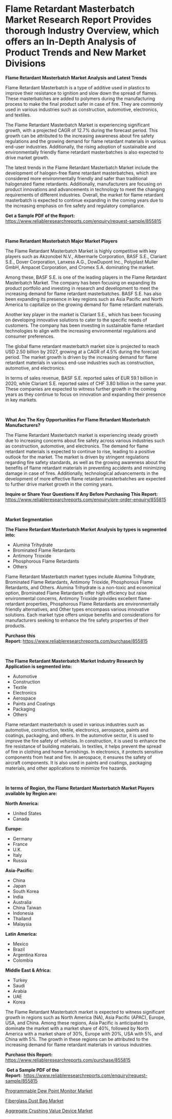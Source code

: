 <p><h1>Flame Retardant Masterbatch Market Research Report Provides thorough Industry Overview, which offers an In-Depth Analysis of Product Trends and New Market Divisions</h1></p><p><strong>Flame Retardant Masterbatch Market Analysis and Latest Trends</strong></p>
<p><p>Flame Retardant Masterbatch is a type of additive used in plastics to improve their resistance to ignition and slow down the spread of flames. These masterbatches are added to polymers during the manufacturing process to make the final product safer in case of fire. They are commonly used in various industries such as construction, automotive, electronics, and textiles.</p><p>The Flame Retardant Masterbatch Market is experiencing significant growth, with a projected CAGR of 12.7% during the forecast period. This growth can be attributed to the increasing awareness about fire safety regulations and the growing demand for flame retardant materials in various end-user industries. Additionally, the rising adoption of sustainable and environmentally friendly flame retardant masterbatches is also expected to drive market growth.</p><p>The latest trends in the Flame Retardant Masterbatch Market include the development of halogen-free flame retardant masterbatches, which are considered more environmentally friendly and safer than traditional halogenated flame retardants. Additionally, manufacturers are focusing on product innovations and advancements in technology to meet the changing requirements of different industries. Overall, the market for flame retardant masterbatch is expected to continue expanding in the coming years due to the increasing emphasis on fire safety and regulatory compliance.</p></p>
<p><strong>Get a Sample PDF of the Report:&nbsp;</strong> <a href="https://www.reliableresearchreports.com/enquiry/request-sample/855815">https://www.reliableresearchreports.com/enquiry/request-sample/855815</a></p>
<p>&nbsp;</p>
<p><strong>Flame Retardant Masterbatch Major Market Players</strong></p>
<p><p>The Flame Retardant Masterbatch Market is highly competitive with key players such as Akzonobel N.V., Albermarle Corporation, BASF S.E., Clariant S.E., Dover Corporation, Lanxess A.G., DowDupont Inc., Polyplast Muller GmbH, Ampacet Corporation, and Cromex S.A. dominating the market.</p><p>Among these, BASF S.E. is one of the leading players in the Flame Retardant Masterbatch Market. The company has been focusing on expanding its product portfolio and investing in research and development to meet the increasing demand for flame retardant masterbatches. BASF S.E. has also been expanding its presence in key regions such as Asia Pacific and North America to capitalize on the growing demand for flame retardant materials.</p><p>Another key player in the market is Clariant S.E., which has been focusing on developing innovative solutions to cater to the specific needs of customers. The company has been investing in sustainable flame retardant technologies to align with the increasing environmental regulations and consumer preferences.</p><p>The global flame retardant masterbatch market size is projected to reach USD 2.50 billion by 2027, growing at a CAGR of 4.5% during the forecast period. The market growth is driven by the increasing demand for flame retardant materials in various end-use industries such as construction, automotive, and electronics.</p><p>In terms of sales revenue, BASF S.E. reported sales of EUR 59.1 billion in 2020, while Clariant S.E. reported sales of CHF 3.80 billion in the same year. These companies are expected to witness further growth in the coming years as they continue to focus on innovation and expanding their presence in key markets.</p></p>
<p>&nbsp;</p>
<p><strong>What Are The Key Opportunities For Flame Retardant Masterbatch Manufacturers?</strong></p>
<p><p>The Flame Retardant Masterbatch market is experiencing steady growth due to increasing concerns about fire safety across various industries such as construction, automotive, and electronics. The demand for flame retardant materials is expected to continue to rise, leading to a positive outlook for the market. The market is driven by stringent regulations regarding fire safety standards, as well as the growing awareness about the benefits of flame retardant materials in preventing accidents and minimizing damage in case of fires. Additionally, technological advancements in the development of more effective flame retardant masterbatches are expected to further drive market growth in the coming years.</p></p>
<p><strong>Inquire or Share Your Questions If Any Before Purchasing This Report:</strong> <a href="https://www.reliableresearchreports.com/enquiry/pre-order-enquiry/855815">https://www.reliableresearchreports.com/enquiry/pre-order-enquiry/855815</a></p>
<p>&nbsp;</p>
<p><strong>Market Segmentation</strong></p>
<p><strong>The Flame Retardant Masterbatch Market Analysis by types is segmented into:</strong></p>
<p><ul><li>Alumina Trihydrate</li><li>Brominated Flame Retardants</li><li>Antimony Trioxide</li><li>Phosphorous Flame Retardants</li><li>Others</li></ul></p>
<p><p>Flame Retardant Masterbatch market types include Alumina Trihydrate, Brominated Flame Retardants, Antimony Trioxide, Phosphorous Flame Retardants, and Others. Alumina Trihydrate is a non-toxic and economical option, Brominated Flame Retardants offer high efficiency but raise environmental concerns, Antimony Trioxide provides excellent flame-retardant properties, Phosphorous Flame Retardants are environmentally friendly alternatives, and Other types encompass various innovative solutions. Each market type offers unique benefits and considerations for manufacturers seeking to enhance the fire safety properties of their products.</p></p>
<p><strong>Purchase this Report:&nbsp;</strong><a href="https://www.reliableresearchreports.com/purchase/855815">https://www.reliableresearchreports.com/purchase/855815</a></p>
<p>&nbsp;</p>
<p><strong>The Flame Retardant Masterbatch Market Industry Research by Application is segmented into:</strong></p>
<p><ul><li>Automotive</li><li>Construction</li><li>Textile</li><li>Electronics</li><li>Aerospace</li><li>Paints and Coatings</li><li>Packaging</li><li>Others</li></ul></p>
<p><p>Flame retardant masterbatch is used in various industries such as automotive, construction, textile, electronics, aerospace, paints and coatings, packaging, and others. In the automotive sector, it is used to improve the fire safety of vehicles. In construction, it is used to enhance the fire resistance of building materials. In textiles, it helps prevent the spread of fire in clothing and home furnishings. In electronics, it protects sensitive components from heat and fire. In aerospace, it ensures the safety of aircraft components. It is also used in paints and coatings, packaging materials, and other applications to minimize fire hazards.</p></p>
<p>&nbsp;</p>
<p><strong>In terms of Region, the Flame Retardant Masterbatch Market Players available by Region are:</strong></p>
<p>
    <p> <strong> North America: </strong>
        <ul>
            <li>United States</li>
            <li>Canada</li>
        </ul>
        </p> 
    <p> <strong> Europe: </strong>
        <ul>
            <li>Germany</li>
            <li>France</li>
            <li>U.K.</li>
            <li>Italy</li>
            <li>Russia</li>
        </ul>
        </p> 
    <p> <strong> Asia-Pacific: </strong>
        <ul>
            <li>China</li>
            <li>Japan</li>
            <li>South Korea</li>
            <li>India</li>
            <li>Australia</li>
            <li>China Taiwan</li>
            <li>Indonesia</li>
            <li>Thailand</li>
            <li>Malaysia</li>
        </ul>
        </p> 
    <p> <strong> Latin America: </strong>
        <ul>
            <li>Mexico</li>
            <li>Brazil</li>
            <li>Argentina Korea</li>
            <li>Colombia</li>
        </ul>
        </p> 
    <p> <strong> Middle East & Africa: </strong>
        <ul>
            <li>Turkey</li>
            <li>Saudi</li>
            <li>Arabia</li>
            <li>UAE</li>
            <li>Korea</li>
        </ul>
    </p>
    </p>
<p><p>The Flame Retardant Masterbatch market is expected to witness significant growth in regions such as North America (NA), Asia Pacific (APAC), Europe, USA, and China. Among these regions, Asia Pacific is anticipated to dominate the market with a market share of 40%, followed by North America with a market share of 30%, Europe with 20%, USA with 5%, and China with 5%. The growth in these regions can be attributed to the increasing demand for flame retardant materials in various industries.</p></p>
<p><strong>Purchase this Report: </strong><a href="https://www.reliableresearchreports.com/purchase/855815">https://www.reliableresearchreports.com/purchase/855815</a></p>
<p>&nbsp;<strong>Get a Sample PDF of the Report:&nbsp;&nbsp;</strong><a href="https://www.reliableresearchreports.com/enquiry/request-sample/855815">https://www.reliableresearchreports.com/enquiry/request-sample/855815</a></p>
<p><strong></strong></p>
<p><p><a href="https://view.publitas.com/reportprime-1/programmable-dew-point-monitor-market-size-furnishes-valuable-information-encompassing-market-share-market-trends-and-projections-spanning-from-2023-to-2030/">Programmable Dew Point Monitor Market</a></p><p><a href="https://view.publitas.com/reportprime-1/fiberglass-dust-bag-market-provides-detailed-segmentation-of-this-market-based-on-type-application-and-region-and-forecast-for-the-period-from-2023-2030/">Fiberglass Dust Bag Market</a></p><p><a href="https://view.publitas.com/reportprime-1/aggregate-crushing-value-device-market-research-report-unlocks-analysis-on-the-market-financial-status-market-size-and-market-revenue-upto-2030/">Aggregate Crushing Value Device Market</a></p></p>